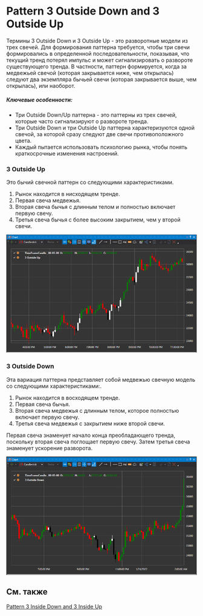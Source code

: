 # Pattern 3 Outside Down and 3 Outside Up

Термины 3 Outside Down и 3 Outside Up \- это разворотные модели из трех свечей. Для формирования паттерна требуется, чтобы три свечи формировались в определенной последовательности, показывая, что текущий тренд потерял импульс и может сигнализировать о развороте существующего тренда. 
В частности, паттерн формируется, когда за медвежьей свечой (которая закрывается ниже, чем открылась) следуют два экземпляра бычьей свечи (которая закрывается выше, чем открылась), или наоборот.
##### Ключевые особенности:

- Три Outside Down\/Up паттерна \- это паттерны из трех свечей, которые часто сигнализируют о развороте тренда.
- Три Outside Down и три Outside Up паттерна характеризуются одной свечой, за которой сразу следуют две свечи противоположного цвета.
- Каждый пытается использовать психологию рынка, чтобы понять краткосрочные изменения настроений.

### 3 Outside Up

Это бычий свечной паттерн со следующими характеристиками. 

1. Рынок находится в нисходящем тренде.
2. Первая свеча медвежья.
3. Вторая свеча бычья с длинным телом и полностью включает первую свечу.
4. Третья свеча бычья с более высоким закрытием, чем у второй свечи.

![IndicatorPattern3OU](../../../../../images/indicatorpattern3ou.png)
### 3 Outside Down

Эта вариация паттерна представляет собой медвежью свечную модель со следующими характеристиками:.

1. Рынок находится в восходящем тренде.
2. Первая свеча бычья.
3. Вторая свеча медвежья с длинным телом, которое полностью включает первую свечу.
4. Третья свеча медвежья с закрытием ниже второй свечи.

Первая свеча знаменует начало конца преобладающего тренда, поскольку вторая свеча поглощает первую свечу. Затем третья свеча знаменует ускорение разворота.

![IndicatorPattern3oD](../../../../../images/indicatorpattern3od.png)

## См. также

[Pattern 3 Inside Down and 3 Inside Up](3_inside_down_3_side_up.md)


